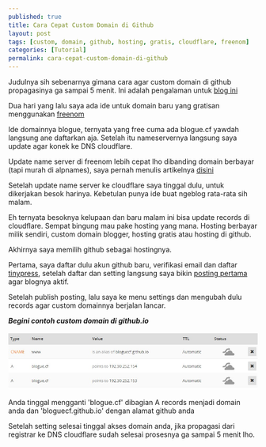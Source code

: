 ```yaml
---
published: true
title: Cara Cepat Custom Domain di Github
layout: post
tags: [custom, domain, github, hosting, gratis, cloudflare, freenom]
categories: [Tutorial]
permalink: cara-cepat-custom-domain-di-github
---
```

Judulnya sih sebenarnya gimana cara agar custom domain di github propagasinya ga sampai 5 menit. Ini adalah pengalaman untuk [blog ini][1]

Dua hari yang lalu saya ada ide untuk domain baru yang gratisan menggunakan [freenom][5]

Ide domainnya blogue, ternyata yang free cuma ada blogue.cf yawdah langsung ane daftarkan aja. Setelah itu nameservernya langsung saya update agar konek ke DNS cloudflare.

Update name server di freenom lebih cepat lho dibanding domain berbayar (tapi murah di alpnames), saya pernah menulis artikelnya [disini][2]

Setelah update name server ke cloudflare saya tinggal dulu, untuk dikerjakan besok harinya. Kebetulan punya ide buat ngeblog rata-rata sih malam.

Eh ternyata besoknya kelupaan dan baru malam ini bisa update records di cloudflare. Sempat bingung mau pake hosting yang mana. Hosting berbayar milik sendiri, custom domain blogger, hosting gratis atau hosting di github.

Akhirnya saya memilih github sebagai hostingnya.

Pertama, saya daftar dulu akun github baru, verifikasi email dan daftar [tinypress][3], setelah daftar dan setting langsung saya bikin [posting pertama][4] agar blognya aktif.

Setelah publish posting, lalu saya ke menu settings dan mengubah dulu records agar custom domainnya berjalan lancar.

***Begini contoh custom domain di github.io***

<p align="center">
<img src="https://github.com/bloguecf/bloguecf.github.io/blob/master/img/setting-custom-domain-github.io.jpg?raw=true" alt="Custom Domain di Github" title="Custom Domain di Github" />
</p>

Anda tinggal mengganti 'blogue.cf' dibagian A records menjadi domain anda dan 'bloguecf.github.io' dengan alamat github anda

Setelah setting selesai tinggal akses domain anda, jika propagasi dari registrar ke DNS cloudflare sudah selesai prosesnya ga sampai 5 menit lho.

[1]: http://blogue.cf
[2]: http://eka.gdn/masalah-propagasi-domain-gdn
[3]: http://tinypress.co
[4]: http://blogue.cf/posting-pertama
[5]: http://freenom.com
